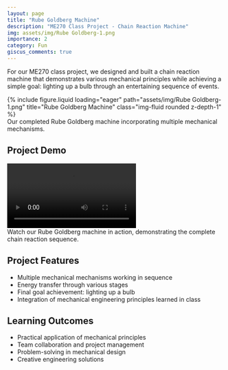 ```yaml
---
layout: page
title: "Rube Goldberg Machine"
description: "ME270 Class Project - Chain Reaction Machine"
img: assets/img/Rube Goldberg-1.png
importance: 2
category: Fun
giscus_comments: true
---
```


For our ME270 class project, we designed and built a chain reaction machine that demonstrates various mechanical principles while achieving a simple goal: lighting up a bulb through an entertaining sequence of events.

<div class="row">
    <div class="col-sm mt-3 mt-md-0">
        {% include figure.liquid loading="eager" path="assets/img/Rube Goldberg-1.png" title="Rube Goldberg Machine" class="img-fluid rounded z-depth-1" %}
    </div>
</div>
<div class="caption">
    Our completed Rube Goldberg machine incorporating multiple mechanical mechanisms.
</div>

## Project Demo

<div class="row justify-content-sm-center">
    <div class="col-sm-8 mt-3 mt-md-0">
        <div class="video-container">
            <video class="img-fluid rounded z-depth-1" controls>
                <source src="assets/img/Rube Goldberg-2.mp4" type="video/mp4">
                Your browser does not support the video tag.
            </video>
        </div>
    </div>
</div>
<div class="caption">
    Watch our Rube Goldberg machine in action, demonstrating the complete chain reaction sequence.
</div>

## Project Features

- Multiple mechanical mechanisms working in sequence
- Energy transfer through various stages
- Final goal achievement: lighting up a bulb
- Integration of mechanical engineering principles learned in class

## Learning Outcomes

- Practical application of mechanical principles
- Team collaboration and project management
- Problem-solving in mechanical design
- Creative engineering solutions
